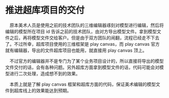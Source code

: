 # 推进超库项目的交付

&emsp;原本美术人员是使用之前的技术团队的三维编辑器琢刻对模型进行编辑，然后将编辑的模型所在项目 id 告诉之前的技术团队，由对方导出模型文件。拿到模型文件之后，再将模型文件交给客户。但是由于双方团队的闹翻，流程已经走不下去了。不过所幸，超库项目使用的三维框架是 play canvas，而 play canvas 官方就有编辑器，导出的文件超库项目也能用，就直接用 play canvas 顶上。

&emsp;不过官方的编辑器并不是专门为了某个业务项目设计的，所以直接将导出的模型文件交付的话，会有各种问题。另外超库方面拿到模型文件的话，代码可能会对模型进行二次处理，造成想不到的效果。

&emsp;本质上就是了解 play canvas 框架和超库方面的代码，保证美术编辑的模型文件到超库线上的效果能达到预期。